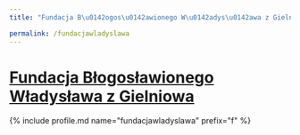 ```yaml
---
title: "Fundacja B\u0142ogos\u0142awionego W\u0142adys\u0142awa z Gielniowa | Patromierz"

permalink: /fundacjawladyslawa
---
```


# [Fundacja Błogosławionego Władysława z Gielniowa](https://patronite.pl/fundacjawladyslawa)

{% include profile.md name="fundacjawladyslawa" prefix="f" %}
